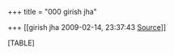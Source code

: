 +++
title = "000 girish jha"

+++
[[girish jha	2009-02-14, 23:37:43 [Source](https://groups.google.com/g/bvparishat/c/8P0m3_tgl18)]]



[TABLE]

  

